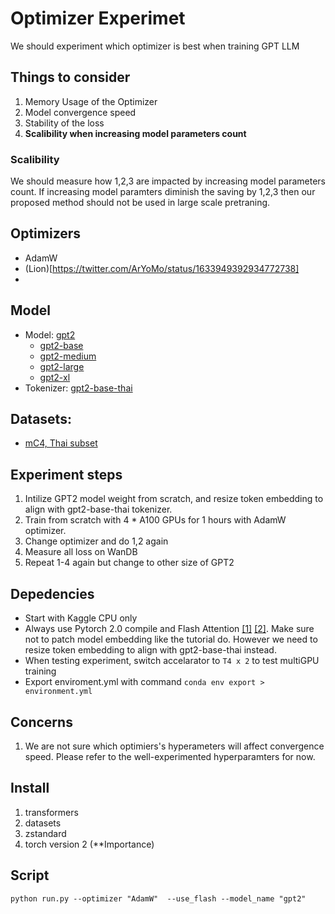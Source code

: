 # Optimizer Experimet

We should experiment which optimizer is best when training GPT LLM


## Things to consider
1. Memory Usage of the Optimizer
2. Model convergence speed 
3. Stability of the loss
4. **Scalibility when increasing model parameters count**

### Scalibility
We should measure how 1,2,3 are impacted by increasing model parameters count. If increasing model paramters diminish the saving by 1,2,3 then our proposed method should not be used in large scale pretraning.

## Optimizers
- AdamW
- (Lion)[https://twitter.com/ArYoMo/status/1633949392934772738]
- 


## Model
- Model: [gpt2](https://huggingface.co/gpt2)
    - [gpt2-base](https://huggingface.co/gpt2)
    - [gpt2-medium](https://huggingface.co/gpt2-medium)
    - [gpt2-large](https://huggingface.co/gpt2-large)
    - [gpt2-xl](https://huggingface.co/gpt2-xl)
- Tokenizer: [gpt2-base-thai](https://huggingface.co/flax-community/gpt2-base-thai)


## Datasets:
- [mC4, Thai subset](https://huggingface.co/datasets/mc4)

## Experiment steps
1. Intilize GPT2 model weight from scratch, and resize token embedding to align with gpt2-base-thai tokenizer.
2. Train from scratch with 4 * A100 GPUs for 1 hours with AdamW optimizer.
3. Change optimizer and do 1,2 again
4. Measure all loss on WanDB
5. Repeat 1-4 again but change to other size of GPT2

## Depedencies
- Start with Kaggle CPU only
- Always use Pytorch 2.0 compile and Flash Attention [[1]](https://www.reddit.com/r/MachineLearning/comments/11tmpc5/d_pytorch_20_native_flash_attention_32k_context/) [[2]](https://gist.github.com/NaxAlpha/1c36eaddd03ed102d24372493264694c). Make sure not to patch model embedding like the tutorial do. However we need to resize token embedding to align with gpt2-base-thai instead.
- When testing experiment, switch accelarator to `T4 x 2` to test multiGPU training
- Export enviroment.yml with command `conda env export > environment.yml`


## Concerns
1. We are not sure which optimiers's hyperameters will affect convergence speed. Please refer to the well-experimented hyperparamters for now.

## Install
1. transformers
2. datasets
3. zstandard
4. torch version 2 (**Importance)
## Script
```
python run.py --optimizer "AdamW"  --use_flash --model_name "gpt2"
```

